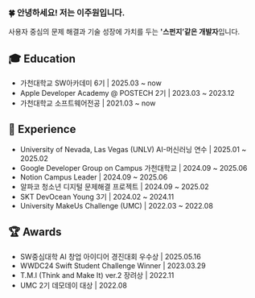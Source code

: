 ### 🍀 안녕하세요! 저는 이주원입니다.

사용자 중심의 문제 해결과 기술 성장에 가치를 두는 **'스펀지’같은 개발자**입니다.


## 🎓 Education

- 가천대학교 SW아카데미 6기 | 2025.03 ~ now
- Apple Developer Academy @ POSTECH 2기 | 2023.03 ~ 2023.12
- 가천대학교 소프트웨어전공 | 2021.03 ~ now


## 💼 Experience

- University of Nevada, Las Vegas (UNLV) AI-머신러닝 연수 | 2025.01 ~ 2025.02
- Google Developer Group on Campus 가천대학교 | 2024.09 ~ 2025.06
- Notion Campus Leader | 2024.09 ~ 2025.06
- 알파코 청소년 디지털 문제해결 프로젝트 | 2024.09 ~ 2025.02
- SKT DevOcean Young 3기 | 2024.02 ~ 2024.11
- University MakeUs Challenge (UMC) | 2022.03 ~ 2022.08
  

## 🏆 Awards

- SW중심대학 AI 창업 아이디어 경진대회 우수상 | 2025.05.16
- WWDC24 Swift Student Challenge Winner | 2023.03.29
- T.M.I (Think and Make It) ver.2 장려상 | 2022.11
- UMC 2기 데모데이 대상 | 2022.08

